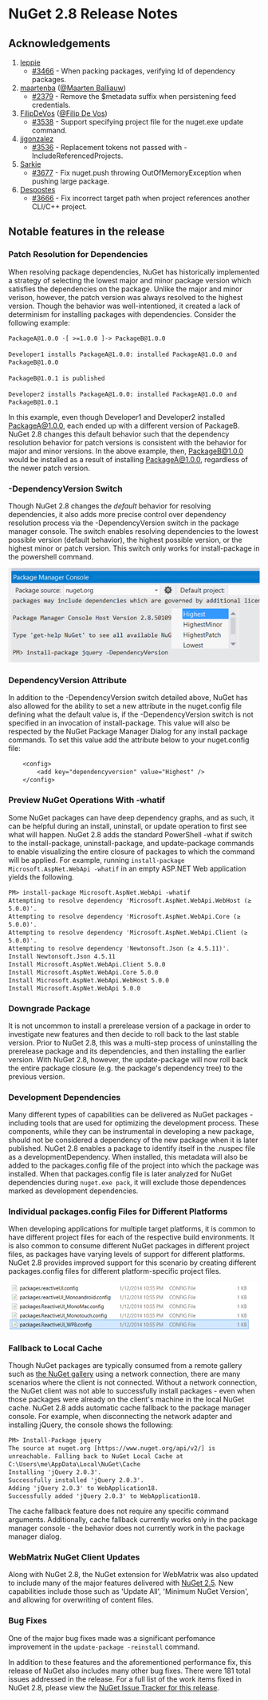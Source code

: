 # NuGet 2.8 Release Notes

## Acknowledgements

1. [leppie](https://www.codeplex.com/site/users/view/leppie)
    - [#3466](https://nuget.codeplex.com/workitem/3466) - When packing packages, verifying Id of dependency packages.
1. [maartenba](https://www.codeplex.com/site/users/view/maartenba) ([@Maarten Balliauw](https://twitter.com/maartenballiauw))
    - [#2379](https://nuget.codeplex.com/workitem/2379) - Remove the $metadata suffix when persistening feed credentials.
1. [FilipDeVos](https://www.codeplex.com/site/users/view/FilipDeVos) ([@Filip De Vos](https://twitter.com/foxtricks))
    - [#3538](http://nuget.codeplex.com/workitem/3538) - Support specifying project file for the nuget.exe update command.
1. [jjgonzalez](https://www.codeplex.com/site/users/view/jjgonzalez)
    - [#3536](http://nuget.codeplex.com/workitem/3536) - Replacement tokens not passed with -IncludeReferencedProjects.
1. [Sarkie](https://www.codeplex.com/site/users/view/Sarkie)
    - [#3677](http://nuget.codeplex.com/workitem/3677) - Fix nuget.push throwing OutOfMemoryException when pushing large package.
1. [Despostes](https://www.codeplex.com/site/users/view/Despostes)
    - [#3666](http://nuget.codeplex.com/workitem/3666) - Fix incorrect target path when project references another CLI/C++ project.

## Notable features in the release

### Patch Resolution for Dependencies
When resolving package dependencies, NuGet has historically implemented a strategy of selecting the lowest major and minor package version which satisfies the dependencies on the package. Unlike the major and minor verison, however, the patch version was always resolved to the highest version. Though the behavior was well-intentioned, it created a lack of determinism for installing packages with dependencies. Consider the following example:

```
PackageA@1.0.0 -[ >=1.0.0 ]-> PackageB@1.0.0

Developer1 installs PackageA@1.0.0: installed PackageA@1.0.0 and PackageB@1.0.0

PackageB@1.0.1 is published 

Developer2 installs PackageA@1.0.0: installed PackageA@1.0.0 and PackageB@1.0.1
```

In this example, even though Developer1 and Developer2 installed PackageA@1.0.0, each ended up with a different version of PackageB. NuGet 2.8 changes this default behavior such that the dependency resolution behavior for patch versions is consistent with the behavior for major and minor versions. In the above example, then, PackageB@1.0.0 would be installed as a result of installing PackageA@1.0.0, regardless of the newer patch version.

### -DependencyVersion Switch
Though NuGet 2.8 changes the _default_ behavior for resolving dependencies, it also adds more precise control over dependency resolution process via the -DependencyVersion switch in the package manager console. The switch enables resolving dependencies to the lowest possible version (default behavior), the highest possible version, or the highest minor or patch version.  This switch only works for install-package in the powershell command.

![DependencyVersion Switch](Images/NuGet-2.8/dependencyversion.png)

### DependencyVersion Attribute
In addition to the -DependencyVersion switch detailed above, NuGet has also allowed for the ability to set a new attribute in the nuget.config file defining what the default value is, if the -DependencyVersion switch is not specified in an invocation of install-package. This value will also be respected by the NuGet Package Manager Dialog for any install package commands. To set this value add the attribute below to your nuget.config file:

```
    <config>
        <add key="dependencyversion" value="Highest" />
    </config>
```

### Preview NuGet Operations With -whatif
Some NuGet packages can have deep dependency graphs, and as such, it can be helpful during an install, uninstall, or update operation to first see what will happen. NuGet 2.8 adds the standard PowerShell -what if switch to the install-package, uninstall-package, and update-package commands to enable visualizing the entire closure of packages to which the command will be applied. For example, running `install-package Microsoft.AspNet.WebApi -whatif` in an empty ASP.NET Web application yields the following.

```
PM> install-package Microsoft.AspNet.WebApi -whatif
Attempting to resolve dependency 'Microsoft.AspNet.WebApi.WebHost (≥ 5.0.0)'.
Attempting to resolve dependency 'Microsoft.AspNet.WebApi.Core (≥ 5.0.0)'.
Attempting to resolve dependency 'Microsoft.AspNet.WebApi.Client (≥ 5.0.0)'.
Attempting to resolve dependency 'Newtonsoft.Json (≥ 4.5.11)'.
Install Newtonsoft.Json 4.5.11
Install Microsoft.AspNet.WebApi.Client 5.0.0
Install Microsoft.AspNet.WebApi.Core 5.0.0
Install Microsoft.AspNet.WebApi.WebHost 5.0.0
Install Microsoft.AspNet.WebApi 5.0.0
```

### Downgrade Package
It is not uncommon to install a prerelease version of a package in order to investigate new features and then decide to roll back to the last stable version. Prior to NuGet 2.8, this was a multi-step process of uninstalling the prerelease package and its dependencies, and then installing the earlier version. With NuGet 2.8, however, the update-package will now roll back the entire package closure (e.g. the package's dependency tree) to the previous version.

### Development Dependencies
Many different types of capabilities can be delivered as NuGet packages - including tools that are used for optimizing the development process. These components, while they can be instrumental in developing a new package, should not be considered a dependency of the new package when it is later published. NuGet 2.8 enables a package to identify itself in the .nuspec file as a developmentDependency. When installed, this metadata will also be added to the packages.config file of the project into which the package was installed. When that packages.config file is later analyzed for NuGet dependencies during `nuget.exe pack`, it will exclude those dependences marked as development dependencies.

### Individual packages.config Files for Different Platforms
When developing applications for multiple target platforms, it is common to have different project files for each of the respective build environments. It is also common to consume different NuGet packages in different project files, as packages have varying levels of support for different platforms. NuGet 2.8 provides improved support for this scenario by creating different packages.config files for different platform-specific project files.

![Multiple package.config files](Images/NuGet-2.8/multiple-packageconfigs.png)

### Fallback to Local Cache
Though NuGet packages are typically consumed from a remote gallery such as [the NuGet gallery](http://www.nuget.org/) using a network connection, there are many scenarios where the client is not connected. Without a network connection, the NuGet client was not able to successfully install packages - even when those packages were already on the client's machine in the local NuGet cache. NuGet 2.8 adds automatic cache fallback to the package manager console. For example, when disconnecting the network adapter and installing jQuery, the console shows the following:

```
PM> Install-Package jquery
The source at nuget.org [https://www.nuget.org/api/v2/] is unreachable. Falling back to NuGet Local Cache at C:\Users\me\AppData\Local\NuGet\Cache
Installing 'jQuery 2.0.3'.
Successfully installed 'jQuery 2.0.3'.
Adding 'jQuery 2.0.3' to WebApplication18.
Successfully added 'jQuery 2.0.3' to WebApplication18.
```

The cache fallback feature does not require any specific command arguments. Additionally, cache fallback currently works only in the package manager console - the behavior does not currently work in the package manager dialog.

### WebMatrix NuGet Client Updates
Along with NuGet 2.8, the NuGet extension for WebMatrix was also updated to include many of the major features delivered with [NuGet 2.5](http://docs.nuget.org/docs/release-notes/nuget-2.5). New capabilities include those such as 'Update All', 'Minimum NuGet Version', and allowing for overwriting of content files.

### Bug Fixes
One of the major bug fixes made was a significant perfomance improvement in the <code>update-package -reinstall</code> command.

In addition to these features and the aforementioned performance fix, this release of NuGet also includes many other bug fixes. There were 181 total issues addressed in the release. For a full list of the work items fixed in NuGet 2.8, please view the [NuGet Issue Tracker for this release](https://nuget.codeplex.com/workitem/list/advanced?release=NuGet%202.8&status=all).
